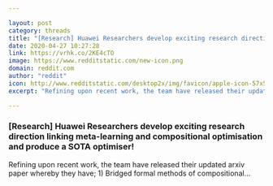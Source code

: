 ```yaml
---

layout: post
category: threads
title: "[Research] Huawei Researchers develop exciting research direction linking meta-learning and compositional optimisation and produce a SOTA optimiser!"
date: 2020-04-27 10:27:28
link: https://vrhk.co/2KE4cTO
image: https://www.redditstatic.com/new-icon.png
domain: reddit.com
author: "reddit"
icon: http://www.redditstatic.com/desktop2x/img/favicon/apple-icon-57x57.png
excerpt: "Refining upon recent work, the team have released their updated arxiv paper whereby they have; 1) Bridged formal methods of compositional..."

---
```


### [Research] Huawei Researchers develop exciting research direction linking meta-learning and compositional optimisation and produce a SOTA optimiser!

Refining upon recent work, the team have released their updated arxiv paper whereby they have; 1) Bridged formal methods of compositional...